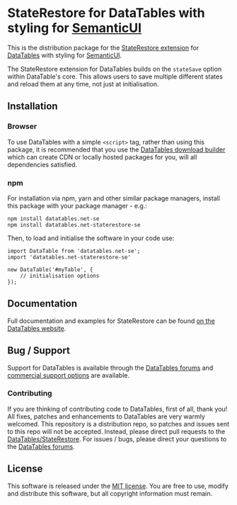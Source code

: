# StateRestore for DataTables with styling for [SemanticUI](https://semantic-ui.com/)

This is the distribution package for the [StateRestore extension](https://datatables.net/extensions/staterestore) for [DataTables](https://datatables.net/) with styling for [SemanticUI](https://semantic-ui.com/).

The StateRestore extension for DataTables builds on the `stateSave` option within DataTable's core. This allows users to save multiple different states and reload them at any time, not just at initialisation.


## Installation

### Browser

To use DataTables with a simple `<script>` tag, rather than using this package, it is recommended that you use the [DataTables download builder](//datatables.net/download) which can create CDN or locally hosted packages for you, will all dependencies satisfied.

### npm

For installation via npm, yarn and other similar package managers, install this package with your package manager - e.g.:

```
npm install datatables.net-se
npm install datatables.net-staterestore-se
```

Then, to load and initialise the software in your code use:

```
import DataTable from 'datatables.net-se';
import 'datatables.net-staterestore-se'

new DataTable('#myTable', {
    // initialisation options
});
```


## Documentation

Full documentation and examples for StateRestore can be found [on the DataTables website](https://datatables.net/extensions/staterestore).


## Bug / Support

Support for DataTables is available through the [DataTables forums](//datatables.net/forums) and [commercial support options](//datatables.net/support) are available.

### Contributing

If you are thinking of contributing code to DataTables, first of all, thank you! All fixes, patches and enhancements to DataTables are very warmly welcomed. This repository is a distribution repo, so patches and issues sent to this repo will not be accepted. Instead, please direct pull requests to the [DataTables/StateRestore](http://github.com/DataTables/StateRestore). For issues / bugs, please direct your questions to the [DataTables forums](//datatables.net/forums).


## License

This software is released under the [MIT license](//datatables.net/license). You are free to use, modify and distribute this software, but all copyright information must remain.

